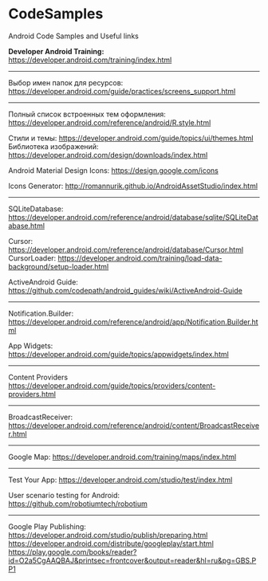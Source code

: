 # CodeSamples
Android Code Samples and Useful links
 
<b>Developer Android Training:</b>
https://developer.android.com/training/index.html

---------------------------------------------------------------------------

Выбор имен папок для ресурсов:
https://developer.android.com/guide/practices/screens_support.html
 
---------------------------------------------------------------------------
Полный список встроенных тем оформления:
https://developer.android.com/reference/android/R.style.html

Стили и темы:
https://developer.android.com/guide/topics/ui/themes.html
Библиотека изображений:
https://developer.android.com/design/downloads/index.html

Android Material Design Icons:
https://design.google.com/icons

Icons Generator:
http://romannurik.github.io/AndroidAssetStudio/index.html

---------------------------------------------------------------------------

SQLiteDatabase:
https://developer.android.com/reference/android/database/sqlite/SQLiteDatabase.html

Cursor: https://developer.android.com/reference/android/database/Cursor.html
CursorLoader: https://developer.android.com/training/load-data-background/setup-loader.html

ActiveAndroid Guide:
https://github.com/codepath/android_guides/wiki/ActiveAndroid-Guide

---------------------------------------------------------------------------

Notification.Builder:
https://developer.android.com/reference/android/app/Notification.Builder.html

App Widgets:
https://developer.android.com/guide/topics/appwidgets/index.html

---------------------------------------------------------------------------

Content Providers
https://developer.android.com/guide/topics/providers/content-providers.html

---------------------------------------------------------------------------

BroadcastReceiver:
https://developer.android.com/reference/android/content/BroadcastReceiver.html

---------------------------------------------------------------------------

Google Map:
https://developer.android.com/training/maps/index.html

---------------------------------------------------------------------------

Test Your App:
https://developer.android.com/studio/test/index.html

User scenario testing for Android:
https://github.com/robotiumtech/robotium

---------------------------------------------------------------------------

Google Play Publishing:
https://developer.android.com/studio/publish/preparing.html
https://developer.android.com/distribute/googleplay/start.html
https://play.google.com/books/reader?id=O2a5CgAAQBAJ&printsec=frontcover&output=reader&hl=ru&pg=GBS.PP1
